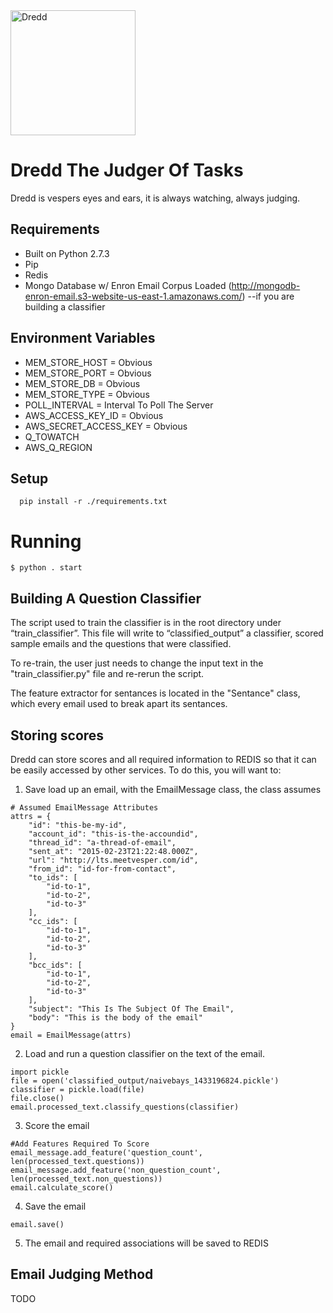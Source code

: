 <img src="http://www.advancedphotoshop.co.uk/users/18190/thm1024/judge_dredd__by_kash_.jpg" alt="Dredd" style="width: 200px;"/>

# Dredd The Judger Of Tasks
Dredd is vespers eyes and ears, it is always watching, always judging.

## Requirements
- Built on Python 2.7.3
- Pip
- Redis
- Mongo Database w/ Enron Email Corpus Loaded (http://mongodb-enron-email.s3-website-us-east-1.amazonaws.com/) --if you are building a classifier

## Environment Variables
- MEM_STORE_HOST = Obvious
- MEM_STORE_PORT = Obvious
- MEM_STORE_DB = Obvious
- MEM_STORE_TYPE = Obvious
- POLL_INTERVAL = Interval To Poll The Server
- AWS_ACCESS_KEY_ID = Obvious
- AWS_SECRET_ACCESS_KEY = Obvious
- Q_TOWATCH
- AWS_Q_REGION

## Setup
  ```
    pip install -r ./requirements.txt
  ```

# Running
  ```
  $ python . start
  ```

## Building A Question Classifier
The script used to train the classifier is in the root directory under “train_classifier”. This file will write to  “classified_output” a classifier, scored sample emails and the questions that were classified.

To re-train, the user just needs to change the input text in the "train_classifier.py" file and re-rerun the script.

The feature extractor for sentances is located in the "Sentance" class, which every email used to break apart its sentances.

## Storing scores
Dredd can store scores and all required information to REDIS so that it can be easily accessed by other services. To do this, you will want to:

1. Save load up an email, with the EmailMessage class, the class assumes
```
# Assumed EmailMessage Attributes
attrs = {
    "id": "this-be-my-id",
    "account_id": "this-is-the-accoundid",
    "thread_id": "a-thread-of-email",
    "sent_at": "2015-02-23T21:22:48.000Z",
    "url": "http://lts.meetvesper.com/id",
    "from_id": "id-for-from-contact",
    "to_ids": [
        "id-to-1",
        "id-to-2",
        "id-to-3"
    ],
    "cc_ids": [
        "id-to-1",
        "id-to-2",
        "id-to-3"
    ],
    "bcc_ids": [
        "id-to-1",
        "id-to-2",
        "id-to-3"
    ],
    "subject": "This Is The Subject Of The Email",
    "body": "This is the body of the email"
}
email = EmailMessage(attrs)
```

2. Load and run a question classifier on the text of the email.
```
import pickle
file = open('classified_output/naivebays_1433196824.pickle')
classifier = pickle.load(file)
file.close()
email.processed_text.classify_questions(classifier)
```
3. Score the email
```
#Add Features Required To Score
email_message.add_feature('question_count', len(processed_text.questions))
email_message.add_feature('non_question_count',  len(processed_text.non_questions))
email.calculate_score()
```
4. Save the email
```
email.save()
```

5. The email and required associations will be saved to REDIS

## Email Judging Method
TODO
